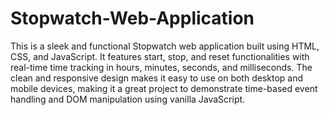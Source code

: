 # Stopwatch-Web-Application
This is a sleek and functional Stopwatch web application built using HTML, CSS, and JavaScript. It features start, stop, and reset functionalities with real-time time tracking in hours, minutes, seconds, and milliseconds. The clean and responsive design makes it easy to use on both desktop and mobile devices, making it a great project to demonstrate time-based event handling and DOM manipulation using vanilla JavaScript.
